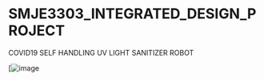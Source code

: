 # SMJE3303_INTEGRATED_DESIGN_PROJECT
COVID19 SELF HANDLING UV LIGHT SANITIZER ROBOT

[![image](https://github.com/Hanieff/SMJE3303_INTEGRATED_DESIGN_PROJECT/Poster.jpg)

